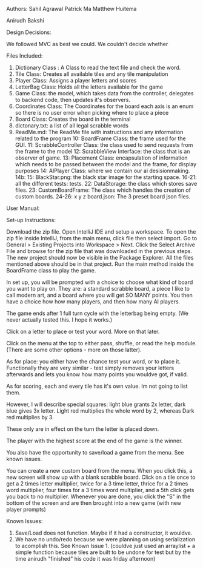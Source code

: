 Authors: 
Sahil Agrawal
Patrick Ma
Matthew Huitema

Anirudh Bakshi 

Design Decisions:

We followed MVC as best we could.
We couldn't decide whether 


Files Included:

1. Dictionary Class : A Class to read the text file and check the word.  
2. Tile Class: Creates all available tiles and any tile manipulation
3. Player Class: Assigns a player letters and scores
4. LetterBag Class: Holds all the letters available for the game
5. Game Class: the model, which takes data from the controller, delegates to backend code, then updates it's observers.
6. Coordinates Class: The Coordinates for the board each axis is an enum so there is no user error when picking where to place a piece
7. Board Class: Creates the board in the terminal
8. dictonary.txt: a list of all legal scrabble words
9. ReadMe.md: The ReadMe file with instructions and any information related to the program 
10: BoardFrame Class: the frame used for the GUI.
11: ScrabbleController Class: the class used to send requests from the frame to the model
12: ScrabbleView Interface: the class that is an observer of game.
13: Placement Class: encapsulation of information which needs to be passed between the model and the frame, for display purposes
14: AIPlayer Class: where we contain our ai desisionmaking.
    14b: 
15: BlackStar.png: the black star image for the starting space.
16-21: all the different tests: tests.
22: DataStorage: the class which stores save files.
23: CustomBoardFrame: The class which handles the creation of custom boards.
24-26: x y z board.json: The 3 preset board json files.

User Manual:

Set-up Instructions:

Download the zip file. Open IntelliJ IDE and setup a workspace. To open the zip file inside IntelliJ,
from the main menu, click file then select import. Go to General > Existing Projects into Workspace > Next. 
Click the Select Archive File and browse for the zip file that was downloaded in the previous steps. 
The new project should now be visible in the Package Explorer. All the files mentioned above should be in that project. 
Run the main method inside the BoardFrame class to play the game.

In set up, you will be prompted with a choice to choose what kind of board you want to play on. They are: a standard scrabble board, a piece I like to call
modern art, and a board where you will get SO MANY points. You then have a choice how how many players, and then how many AI players. 

The game ends after 1 full turn cycle with the letterbag being empty. (We never actually tested this. I hope it works.)

Click on a letter to place or test your word. More on that later.

Click on the menu at the top to either pass, shuffle, or read the help module. (There are some other options - more on those latter).

As for place: you either have the chance test your word, or to place it.
Functionally they are very similar - test simply removes your letters afterwards and lets you know how many points you wouldve got, if valid.

As for scoring, each and every tile has it's own value.
Im not going to list them.

However, I will describe special squares: light blue grants 2x letter, dark blue gives 3x letter.
Light red multiplies the whole word by 2, whereas Dark red multiplies by 3.

These only are in effect on the turn the letter is placed down.

The player with the highest score at the end of the game is the winner.


You also have the opportunity to save/load a game from the menu. See known issues.

You can create a new custom board from the menu. When you click this, a new screen will show up with a blank scrabble board. Click on a tile once to get a
2 times letter multiplier, twice for a 3 time letter, thrice for a 2 times word multiplier, four times for a 3 times word multiplier, and a 5th click gets
you back to no multiplier. Whenever you are done, you click the "S" in the bottom of the screen and are then brought into a new game (with new player 
prompts)


Known Issues: 
1. Save/Load does not function. Maybe if it had a constructor, it wouldve.
2. We have no undo/redo because we were planning on using serialization to acomplish this. See Known Issue 1.
(couldve just used an arraylist + a simple function because tiles are built to be undone for test but by the time anirudh "finished" his code it was friday 
afternoon)

